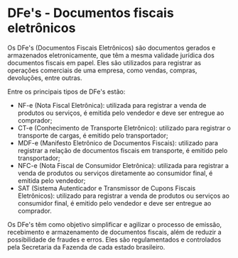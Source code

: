# DFe's - Documentos fiscais eletrônicos

Os DFe's (Documentos Fiscais Eletrônicos) são documentos gerados e armazenados eletronicamente, que têm a mesma validade jurídica dos documentos fiscais em papel. Eles são utilizados para registrar as operações comerciais de uma empresa, como vendas, compras, devoluções, entre outras.

Entre os principais tipos de DFe's estão:

* NF-e (Nota Fiscal Eletrônica): utilizada para registrar a venda de produtos ou serviços, é emitida pelo vendedor e deve ser entregue ao comprador;
* CT-e (Conhecimento de Transporte Eletrônico): utilizado para registrar o transporte de cargas, é emitido pelo transportador;
* MDF-e (Manifesto Eletrônico de Documentos Fiscais): utilizado para registrar a relação de documentos fiscais em transporte, é emitido pelo transportador;
* NFC-e (Nota Fiscal de Consumidor Eletrônica): utilizada para registrar a venda de produtos ou serviços diretamente ao consumidor final, é emitida pelo vendedor;
* SAT (Sistema Autenticador e Transmissor de Cupons Fiscais Eletrônicos): utilizado para registrar a venda de produtos ou serviços ao consumidor final, é emitido pelo vendedor e deve ser entregue ao comprador.

Os DFe's têm como objetivo simplificar e agilizar o processo de emissão, recebimento e armazenamento de documentos fiscais, além de reduzir a possibilidade de fraudes e erros. Eles são regulamentados e controlados pela Secretaria da Fazenda de cada estado brasileiro.
